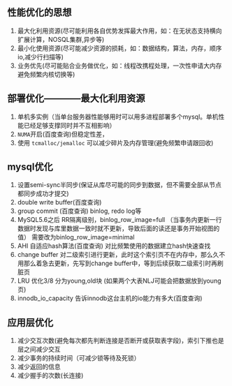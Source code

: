 ## 性能优化的思想
1. 最大化利用资源(尽可能利用各自优势发挥最大作用，如：在无状态支持横向扩展计算，NOSQL集群,异步等)
2. 最小化使用资源(尽可能减少资源的损耗，如：数据结构，算法，内存，顺序io,减少行扫描等)
3. 业务优先(尽可能贴合业务做优化，如：线程改携程处理，一次性申请大内存避免频繁内核切换等)


## 部署优化————最大化利用资源
1. 单机多实例（当单台服务器性能够用时可以用多进程部署多个mysql。单机性能已经足够支撑同时并不互相影响）
2. `NUMA`开启(百度查询)但稳定性差，
3. 使用 `tcmalloc/jemalloc` 可以减少碎片及内存管理(避免频繁申请跟回收)


## mysql优化
1. 设置semi-sync半同步(保证从库尽可能的同步到数据，但不需要全部从节点都同步成功才提交)
2. double write buffer(百度查询)
3. group commit (百度查询) binlog, redo log等
4. MySQL5.6之后 RR隔离级别，binlog_row_image=full （当事务内更新一行数据时发现与库里数据一致时就不更新，导致后面的读还是事务开始视图的值） 需要改为binlog_row_image=minimal
5. AHI 自适应hash算法(百度查询) 对比频繁使用的数据建立hash快速查找
6. change buffer 对二级索引进行更新，此时这个索引页不在内存中，那么久不用那么着急去更新，先写到change buffer中，等到后续获取二级索引时再刷脏页
7. LRU 优化3/8 分为young,old块 (如果两个大表NLJ可能会把数据放到young页)
8. innodb_io_capacity 告诉innodb这台主机的io能力有多大(百度查询)


## 应用层优化
1. 减少交互次数(避免每次都先判断连接是否断开或获取表字段)，索引下推也是层之间减少交互
2. 减少事务的持续时间（可减少锁等待及死锁）
3. 减少返回的信息
4. 减少握手的次数(长连接)